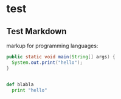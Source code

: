 test
====

## Test Markdown

markup for programming languages:

```java
public static void main(String[] args) {
  System.out.print("hello");
}
```

```python

def blabla
  print "hello"
```
